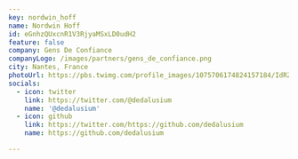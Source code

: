 ```yaml
---
key: nordwin_hoff
name: Nordwin Hoff
id: eGnhzQUxcnR1V3RjyaMSxLD0udH2
feature: false
company: Gens De Confiance
companyLogo: /images/partners/gens_de_confiance.png
city: Nantes, France
photoUrl: https://pbs.twimg.com/profile_images/1075706174824157184/IdRZLfj0_normal.jpg
socials:
  - icon: twitter
    link: https://twitter.com/@dedalusium
    name: '@dedalusium'
  - icon: github
    link: https://twitter.com/https://github.com/dedalusium
    name: https://github.com/dedalusium

---
```


